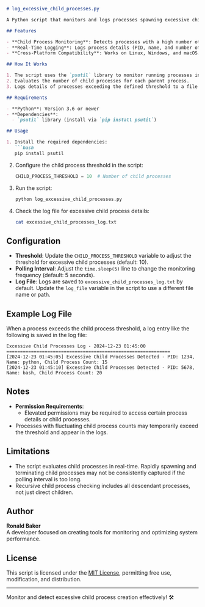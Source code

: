 ```markdown
# log_excessive_child_processes.py

A Python script that monitors and logs processes spawning excessive child processes. This tool is designed to detect potential process spawning loops or abuse, which can lead to system resource exhaustion.

## Features

- **Child Process Monitoring**: Detects processes with a high number of spawned child processes.
- **Real-Time Logging**: Logs process details (PID, name, and number of child processes) with timestamps.
- **Cross-Platform Compatibility**: Works on Linux, Windows, and macOS.

## How It Works

1. The script uses the `psutil` library to monitor running processes in real-time.
2. Evaluates the number of child processes for each parent process.
3. Logs details of processes exceeding the defined threshold to a file and optionally prints them to the console.

## Requirements

- **Python**: Version 3.6 or newer
- **Dependencies**:
  - `psutil` library (install via `pip install psutil`)

## Usage

1. Install the required dependencies:
   ```bash
   pip install psutil
   ```

2. Configure the child process threshold in the script:
   ```python
   CHILD_PROCESS_THRESHOLD = 10  # Number of child processes
   ```

3. Run the script:
   ```bash
   python log_excessive_child_processes.py
   ```

4. Check the log file for excessive child process details:
   ```bash
   cat excessive_child_processes_log.txt
   ```

## Configuration

- **Threshold**: Update the `CHILD_PROCESS_THRESHOLD` variable to adjust the threshold for excessive child processes (default: 10).
- **Polling Interval**: Adjust the `time.sleep(5)` line to change the monitoring frequency (default: 5 seconds).
- **Log File**: Logs are saved to `excessive_child_processes_log.txt` by default. Update the `log_file` variable in the script to use a different file name or path.

## Example Log File

When a process exceeds the child process threshold, a log entry like the following is saved in the log file:

```
Excessive Child Processes Log - 2024-12-23 01:45:00
============================================================
[2024-12-23 01:45:05] Excessive Child Processes Detected - PID: 1234, Name: python, Child Process Count: 15
[2024-12-23 01:45:10] Excessive Child Processes Detected - PID: 5678, Name: bash, Child Process Count: 20
```

## Notes

- **Permission Requirements**:
  - Elevated permissions may be required to access certain process details or child processes.
- Processes with fluctuating child process counts may temporarily exceed the threshold and appear in the logs.

## Limitations

- The script evaluates child processes in real-time. Rapidly spawning and terminating child processes may not be consistently captured if the polling interval is too long.
- Recursive child process checking includes all descendant processes, not just direct children.

## Author

**Ronald Baker**  
A developer focused on creating tools for monitoring and optimizing system performance.

## License

This script is licensed under the [MIT License](LICENSE), permitting free use, modification, and distribution.

---

Monitor and detect excessive child process creation effectively! 🛠️
```